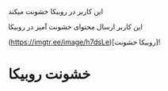 این کاربر در روبیکا خشونت  میکند

این کاربر ارسال محتوای خشونت آمیز در روبیکا

(https://imgtr.ee/image/h7dsLe)[روبیکا خشونت]!

# خشونت روبیکا
